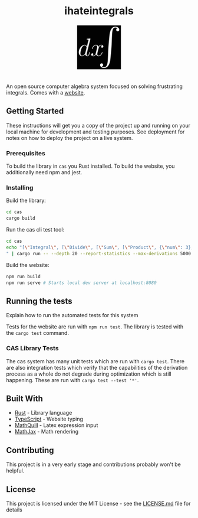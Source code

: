 <div align="center">

# ihateintegrals

<img style="width: 25%; aspect-ratio: 1" src="public/icon.svg">

<br>
<br>
</div>

An open source computer algebra system focused on solving frustrating integrals.
Comes with a [website](https://ihateintegrals.com).

## Getting Started

These instructions will get you a copy of the project up and running on your
local machine for development and testing purposes. See deployment for notes on
how to deploy the project on a live system.

### Prerequisites

To build the library in `cas` you Rust installed. To build the website, you
additionally need npm and jest.

### Installing

Build the library:

```bash
cd cas
cargo build
```

Run the cas cli test tool:

```bash
cd cas
echo "[\"Integral\", [\"Divide\", [\"Sum\", [\"Product\", {\"num\": 3}, [\"Exponent\", {\"var\": \"x\"}, {\"num\": 2}]], {\"var\": \"x\"}, {\"num\": 2}], [\"Divide\", {\"num\": 1}, [\"Product\", {\"num\": 2}, {\"var\": \"x\"}]]], {\"var\": \"x\"}]
" | cargo run -- --depth 20 --report-statistics --max-derivations 5000
```

Build the website:

```bash
npm run build
npm run serve # Starts local dev server at localhost:8080
```

## Running the tests

Explain how to run the automated tests for this system

Tests for the website are run with `npm run test`. The library is tested with
the `cargo test` command.

### CAS Library Tests

The cas system has many unit tests which are run with `cargo test`. There are
also integration tests which verify that the capabilities of the derivation
process as a whole do not degrade during optimization which is still happening.
These are run with `cargo test --test '*'`.

## Built With

-   [Rust](https://www.rust-lang.org/) - Library language
-   [TypeScript](https://www.typescriptlang.org/) - Website typing
-   [MathQuill](http://mathquill.com/) - Latex expression input
-   [MathJax](https://www.mathjax.org/) - Math rendering

## Contributing

This project is in a very early stage and contributions probably won't be helpful.

## License

This project is licensed under the MIT License - see the
[LICENSE.md](LICENSE.md) file for details
